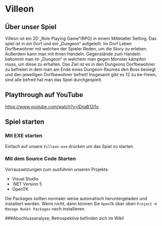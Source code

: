 # Villeon 

## Über unser Spiel
Villeon ist ein 2D „Role Playing Game“(RPG) in einem Mittelalter Setting. Das spiel ist in ein Dorf und ein „Dungeon“ aufgeteilt. 
Im Dorf Leben Dorfbewohner mit welchen der Spieler Reden, um die Story zu erleben. Außerdem kann man mit ihnen Handeln. 
Gegenstände zum Handeln bekommt man im „Dungeon“ in welchem man gegen Monster kämpfen muss, um diese zu erhalten. 
Das Ziel ist es in den Dungeons Dorfbewohner zu befreien in dem man am Ende eines Dungeon-Raumes den Boss besiegt und den jeweiligen Dorfbewohner befreit! 
Insgesamt gibt es 12 zu be-freien, sind alle befreit hat man das Spiel durchgespielt. 

## Playthrough auf YouTube
https://www.youtube.com/watch?v=IDijaB12l1o

## Spiel starten

### Mit EXE starten
Einfach auf unsere `Villeon.exe` drücken um das Spiel zu starten.

### Mit dem Source Code Starten
Vorraussetzungen zum ausführen unseren Projekts:
* Visual Studio
* .NET Version 5
* OpenTK

Die Packages sollten normaler weise automatisch heruntergeladen und installiert werden. Wenn nicht, dann können Sie `OpenTK` über oben `Project` -> `Manage NuGet Packages` nach installieren.

###Abschlussanalyse, Retrospektive befinden sich im Wiki!
